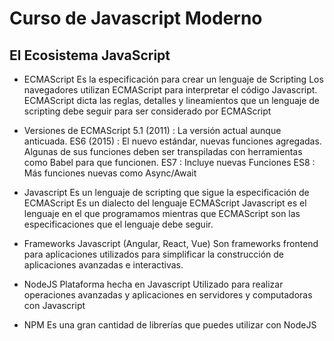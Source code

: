 # Curso de Javascript Moderno

## El Ecosistema JavaScript

- ECMAScript
	Es la especificación para crear un lenguaje de Scripting
	Los navegadores utilizan ECMAScript para interpretar el código Javascript.
	ECMAScript dicta las reglas, detalles y lineamientos que un lenguaje de scripting debe seguir para ser considerado por ECMAScript

- Versiones de ECMAScript
5.1 (2011)  : La versión actual aunque anticuada.
ES6 (2015) : El nuevo estándar, nuevas funciones agregadas. Algunas de sus funciones deben ser transpiladas con herramientas como Babel para que funcionen.
ES7 : Incluye nuevas Funciones
ES8 : Más funciones nuevas como Async/Await

- Javascript
	Es un lenguaje de scripting que sigue la especificación de ECMAScript
	Es un dialecto del lenguaje ECMAScript
	Javascript es el lenguaje en el que programamos mientras que ECMAScript son las especificaciones que el lenguaje debe seguir.

- Frameworks Javascript (Angular, React, Vue)
  Son frameworks frontend para aplicaciones utilizados para simplificar la construcción de aplicaciones avanzadas e interactivas.

- NodeJS
	Plataforma hecha en Javascript
	Utilizado para realizar operaciones avanzadas y aplicaciones en servidores y computadoras con Javascript

- NPM
  Es una gran cantidad de librerías que puedes utilizar con NodeJS



<!--stackedit_data:
eyJoaXN0b3J5IjpbMTczNTgyMjI5NCwtNDAxNDg1ODMwXX0=
-->